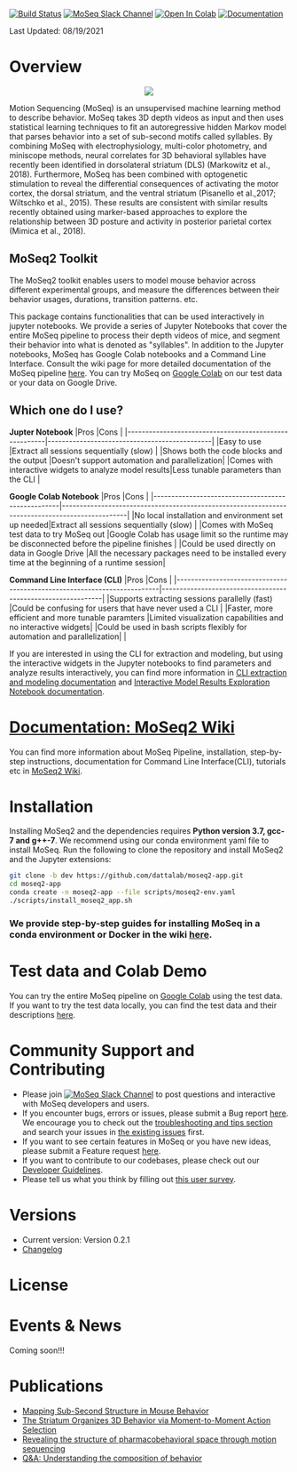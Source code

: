 [![Build Status](https://app.travis-ci.com/dattalab/moseq2-app.svg?token=ptXpSa3Fp9PKqkxJDkDr&branch=dev)](https://app.travis-ci.com/dattalab/moseq2-app)
[![MoSeq Slack Channel](https://img.shields.io/badge/slack-MoSeq-blue.svg?logo=slack)](https://moseqworkspace.slack.com)
[![Open In Colab](https://colab.research.google.com/assets/colab-badge.svg)](https://colab.research.google.com/drive/1XPHHifxcxChBFeDGgSmjllFdpQaZ4z9d?usp=sharing)
[![Documentation](https://img.shields.io/badge/docs-GitHub%20Wiki-blue)](https://github.com/dattalab/moseq2-app/wiki)

Last Updated: 08/19/2021

# Overview

<p align="center">
  <img src="https://drive.google.com/uc?export=view&id=1oc0_0mlN0VTZEPMQTg_hnYAC87Lb58MI" />
</p>

<!---Adapted from 
Datta, Sandeep Robert, David J. Anderson, Kristin Branson, Pietro Perona, and Andrew Leifer. 2019. “Computational Neuroethology: A Call to Action.” Neuron 104 (1): 11–24.
If this looks good, I will add citation links to the mentioned paper
-->
Motion Sequencing (MoSeq) is an unsupervised machine learning method to describe behavior. MoSeq takes 3D depth videos as input and then uses statistical learning techniques to fit an autoregressive hidden Markov model that parses behavior into a set of sub-second motifs called syllables. By combining MoSeq with electrophysiology, multi-color photometry, and miniscope methods, neural correlates for 3D behavioral syllables have recently been identified in dorsolateral striatum (DLS) (Markowitz et al., 2018). Furthermore, MoSeq has been combined with optogenetic stimulation to reveal the differential consequences of activating the motor cortex, the dorsal striatum, and the ventral striatum (Pisanello et al.,2017; Wiltschko et al., 2015). These results are consistent with similar results recently obtained using marker-based approaches to explore the relationship between 3D posture and activity in posterior parietal cortex (Mimica et al., 2018).

## MoSeq2 Toolkit
<!---Need to check the moseq pipeline image and see if there is any copy right issue. We could/probably should make our own-->
The MoSeq2 toolkit enables users to model mouse behavior across different experimental groups, and
measure the differences between their behavior usages, durations, transition patterns. etc.

This package contains functionalities that can be used interactively in jupyter notebooks. 
We provide a series of Jupyter Notebooks that cover the entire MoSeq pipeline to process their depth videos of mice, and segment their behavior into what is denoted as "syllables". In addition to the Jupyter notebooks, MoSeq has Google Colab notebooks and a Command Line Interface. Consult the wiki page for more detailed documentation of the MoSeq pipeline [here](https://github.com/dattalab/moseq2-app/wiki).
You can try MoSeq on [Google Colab](https://colab.research.google.com/drive/1JOFvvUIfQlhjWZ3MZ3yZ0_hryhI-u55U?usp=sharing) on our test data or your data on Google Drive.
<!---
All colab notebooks right now are temporarily shared from my Google drive. 
Users will get the "click one link and everything works" experience once the notebooks are public on Github. 
--> 
## Which one do I use?
**Jupter Notebook**
|Pros                                                   |Cons                                          |
|-------------------------------------------------------|----------------------------------------------|
|Easy to use                                            |Extract all sessions sequentially (slow)      |
|Shows both the code blocks and the output              |Doesn't support automation and parallelization|
|Comes with interactive widgets to analyze model results|Less tunable parameters than the CLI          |

**Google Colab Notebook**
|Pros                                               |Cons                                                                                            |
|---------------------------------------------------|------------------------------------------------------------------------------------------------|
|No local installation and environment set up needed|Extract all sessions sequentially (slow)                                                        |
|Comes with MoSeq test data to try MoSeq out        |Google Colab has usage limit so the runtime may be disconnected before the pipeline finishes    |
|Could be used directly on data in Google Drive     |All the necessary packages need to be installed every time at the beginning of a runtime session|

**Command Line Interface (CLI)**
|Pros                                                                     |Cons                                                         |
|-------------------------------------------------------------------------|-------------------------------------------------------------|
|Supports extracting sessions parallelly (fast)                           |Could be confusing for users that have never used a CLI      |
|Faster, more efficient and more tunable paramters                        |Limited visualization capabilities and no interactive widgets|
|Could be used in bash scripts flexibly for automation and parallelization|                                                             |

If you are interested in using the CLI for extraction and modeling, but using the interactive widgets in the Jupyter notebooks to find parameters and analyze results interactively, you can find more information in [CLI extraction and modeling documentation](https://github.com/dattalab/moseq2-app/wiki/Command-Line-Interface-for-Extraction-and-Modeling) and [Interactive Model Results Exploration Notebook documentation](https://github.com/dattalab/moseq2-app/wiki/Interactive-Model-Results-Exploration-Notebook-Instructions).

# [Documentation: MoSeq2 Wiki](https://github.com/dattalab/moseq2-app/wiki)
You can find more information about MoSeq Pipeline, installation, step-by-step instructions, documentation for Command Line Interface(CLI), tutorials etc in [MoSeq2 Wiki](https://github.com/dattalab/moseq2-app/wiki).

# Installation
Installing MoSeq2 and the dependencies requires **Python version 3.7, gcc-7 and g++-7**. We recommend using our conda environment yaml file to install MoSeq. Run the following to clone the repository and install MoSeq2 and the Jupyter extensions:

```bash
git clone -b dev https://github.com/dattalab/moseq2-app.git
cd moseq2-app
conda create -n moseq2-app --file scripts/moseq2-env.yaml
./scripts/install_moseq2_app.sh
```
### We provide step-by-step guides for installing MoSeq in a conda environment or Docker in the wiki [here](https://github.com/dattalab/moseq2-app/wiki/MoSeq2-Installation).

# Test data and Colab Demo
You can try the entire MoSeq pipeline on [Google Colab](https://colab.research.google.com/drive/1JOFvvUIfQlhjWZ3MZ3yZ0_hryhI-u55U?usp=sharing) using the test data. 
If you want to try the test data locally, you can find the test data and their descriptions [here](https://github.com/dattalab/moseq2-app/wiki/Download-Test-Data). 


# Community Support and Contributing
- Please join [![MoSeq Slack Channel](https://img.shields.io/badge/slack-MoSeq-blue.svg?logo=slack)](https://moseqworkspace.slack.com) to post questions and interactive with MoSeq developers and users.
- If you encounter bugs, errors or issues, please submit a Bug report [here](https://github.com/dattalab/moseq2-app/issues/new/choose). We encourage you to check out the [troubleshooting and tips section](https://github.com/dattalab/moseq2-app/wiki/Troubleshooting-and-Tips) and search your issues in [the existing issues](https://github.com/dattalab/moseq2-app/issues) first.   
- If you want to see certain features in MoSeq or you have new ideas, please submit a Feature request [here](https://github.com/dattalab/moseq2-app/issues/new/choose).
- If you want to contribute to our codebases, please check out our [Developer Guidelines](https://github.com/dattalab/moseq2-app/wiki/MoSeq-Developer-Guidelines).
- Please tell us what you think by filling out [this user survey](https://forms.gle/FbtEN8E382y8jF3p6).

# Versions
- Current version: Version 0.2.1
- [Changelog](https://github.com/dattalab/moseq2-app/wiki/Changelog)

# License
<!---We should probably pick a license-->

# Events & News
<!---Future events, project related news etc-->
Coming soon!!!

# Publications
<!---I think we have more than just these-->
- [Mapping Sub-Second Structure in Mouse Behavior](http://datta.hms.harvard.edu/wp-content/uploads/2018/01/pub_23.pdf)
- [The Striatum Organizes 3D Behavior via Moment-to-Moment Action Selection](http://datta.hms.harvard.edu/wp-content/uploads/2019/06/Markowitz.final_.pdf)
- [Revealing the structure of pharmacobehavioral space through motion sequencing](https://www.nature.com/articles/s41593-020-00706-3)
- [Q&A: Understanding the composition of behavior](http://datta.hms.harvard.edu/wp-content/uploads/2019/06/Datta-QA.pdf)
